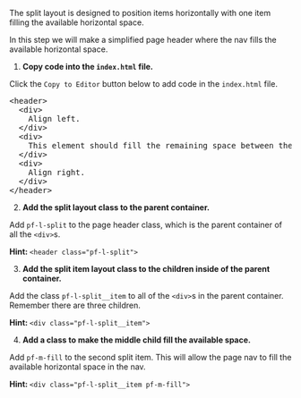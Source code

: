 The split layout is designed to position items horizontally with one item filling the available horizontal space.

In this step we will make a simplified page header where the nav fills the available horizontal space.

1) <strong>Copy code into the `index.html` file.</strong>

Click the `Copy to Editor` button below to add code in the `index.html` file.

<pre class="file" data-filename="index.html" data-target="replace">
&lt;header&gt;
  &lt;div&gt;
    Align left.
  &lt;/div&gt;
  &lt;div&gt;
    This element should fill the remaining space between the left and right elements.
  &lt;/div&gt;
  &lt;div&gt;
    Align right.
  &lt;/div&gt;
&lt;/header&gt;
</pre>

2) <strong>Add the split layout class to the parent container.</strong>

Add `pf-l-split` to the page header class, which is the parent container of all the `<div>`s.

<strong>Hint: </strong> `<header class="pf-l-split">`

3) <strong>Add the split item layout class to the children inside of the parent container.</strong>

Add the class `pf-l-split__item` to all of the `<div>`s in the parent container. Remember there are three children.

<strong>Hint: </strong> `<div class="pf-l-split__item">`

4) <strong>Add a class to make the middle child fill the available space.</strong>

Add `pf-m-fill` to the second split item. This will allow the page nav to fill the available horizontal space in the nav.

<strong>Hint: </strong> `<div class="pf-l-split__item pf-m-fill">`